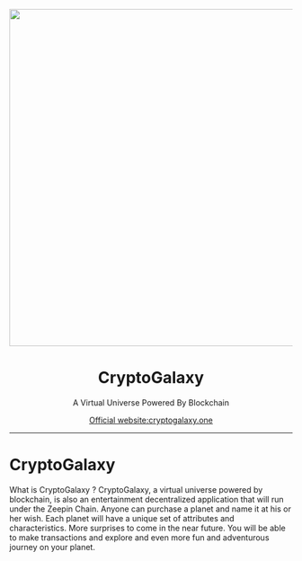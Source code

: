 
<p align="center">
  <img  src="https://github.com/zeepin/CryptoGalaxy/blob/master/CryptoGalaxy.png" width="600px">
</p>
<h1 align="center">CryptoGalaxy</h1>
<p align="center">
  A Virtual Universe Powered By Blockchain
</p>
<p align="center"><a href="https://cryptogalaxy.one" target="_blank">Official website:cryptogalaxy.one</a></p>

---

# CryptoGalaxy
What is CryptoGalaxy ?
CryptoGalaxy, a virtual universe powered by blockchain, is also an entertainment decentralized application that will run under the Zeepin Chain. Anyone can purchase a planet and name it at his or her wish. Each planet will have a unique set of attributes and characteristics. More surprises to come in the near future. You will be able to make transactions and explore and even more fun and adventurous journey on your planet.


